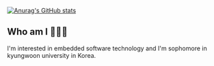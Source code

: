 [![Anurag's GitHub stats](https://github-readme-stats.vercel.app/api?username=HarryKito&count_private=true&theme=synthwave)](https://github.com/anuraghazra/github-readme-stats)


## Who am I 🤖🇰🇷

I'm interested in embedded software technology and I'm sophomore in kyungwoon university in Korea.
